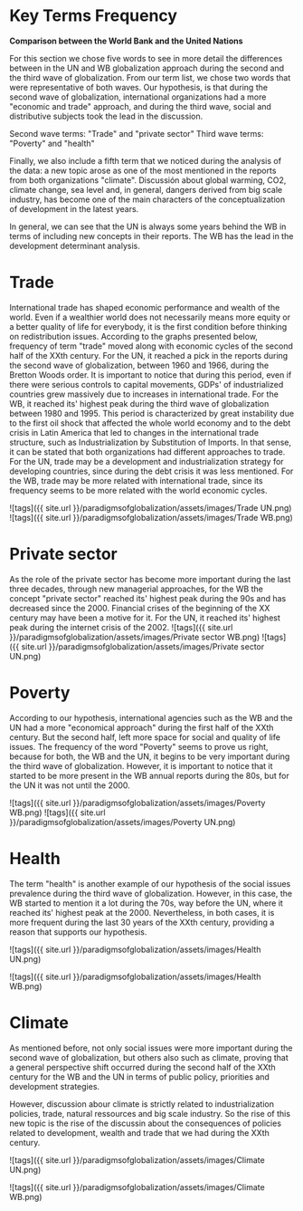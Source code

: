 # Key Terms Frequency 

**Comparison between the World Bank and the United Nations**

For this section we chose five words to see in more detail the differences between in the UN and WB globalization approach during the second and the third wave of globalization. From our term list, we chose two words that were representative of both waves. Our hypothesis, is that during the second wave of globalization, international organizations had a more "economic and trade" approach, and during the third wave, social and distributive subjects took the lead in the discussion. 

Second wave terms: "Trade" and "private sector"
Third wave terms: "Poverty" and "health"

Finally, we also include a fifth term that we noticed during the analysis of the data: a new topic arose as one of the most mentioned in the reports from both organizations "climate". Discussión about global warming, CO2, climate change, sea level and, in general, dangers derived from big scale industry, has become one of the main characters of the conceptualization of development in the latest years. 

In general, we can see that the UN is always some years behind the WB in terms of including new concepts in their reports. The WB has the lead in the development determinant analysis. 


# Trade
International trade has shaped economic performance and wealth of the world. 
Even if a wealthier world does not necessarily means more equity or a better quality of life for everybody, 
it is the first condition before thinking on redistribution issues. 
According to the graphs presented below, frequency of term "trade" moved along with economic cycles of the second half of the XXth century.
For the UN, it reached a pick in the reports during the second wave of globalization, between 1960 and 1966, during the Bretton Woods order. 
It is important to notice that during this period, even if there were serious controls to capital movements, GDPs' of industrialized 
countries grew massively due to increases in international trade. 
For the WB, it reached its' highest peak during the third wave of globalization between 1980 and 1995. This period is characterized by 
great instability due to the first oil shock that affected the whole world economy and to the debt crisis in Latin America that led to 
changes in the international trade structure, such as Industrialization by Substitution of Imports.
In that sense, it can be stated that both organizations had different approaches to trade. For the UN, trade may be a 
development and industrialization strategy for developing countries, since during the debt crisis it was less mentioned. For the WB, trade 
may be more related with international trade, since its frequency seems to be more related with the world economic cycles. 

![tags]({{ site.url }}/paradigmsofglobalization/assets/images/Trade UN.png)
![tags]({{ site.url }}/paradigmsofglobalization/assets/images/Trade WB.png)

# Private sector
As the role of the private sector has become more important during the last three decades, through new managerial approaches, for the WB
the concept "private sector" reached its' highest peak during the 90s and has decreased since the 2000. Financial crises of the beginning 
of the XX century may have been a motive for it. For the UN, it reached its' highest peak during the internet crisis of the 2002.
![tags]({{ site.url }}/paradigmsofglobalization/assets/images/Private sector WB.png)
![tags]({{ site.url }}/paradigmsofglobalization/assets/images/Private sector UN.png)

# Poverty
According to our hypothesis, international agencies such as the WB and the UN had a more "economical approach" during 
the first half of the XXth century. But the second half, left more space for social and quality of life issues. 
The frequency of the word "Poverty" seems to prove us right, because for both, the WB and the UN, it begins to be very important during
the third wave of globalization. However, it is important to notice that it started to be more present in the WB annual reports during the 80s,
but for the UN it was not until the 2000.  

![tags]({{ site.url }}/paradigmsofglobalization/assets/images/Poverty WB.png)
![tags]({{ site.url }}/paradigmsofglobalization/assets/images/Poverty UN.png)



# Health
The term "health" is another example of our hypothesis of the social issues prevalence during the third wave of globalization. 
However, in this case, the WB started to mention it a lot during the 70s, way before the UN, where it reached its' highest peak at the 2000.
Nevertheless, in both cases, it is more frequent during the last 30 years of the XXth century, providing a reason that supports our hypothesis.

![tags]({{ site.url }}/paradigmsofglobalization/assets/images/Health UN.png)

![tags]({{ site.url }}/paradigmsofglobalization/assets/images/Health WB.png)


# Climate
As mentioned before, not only social issues were more important during the second wave of globalization, but others also such as climate, proving that a general perspective shift occurred during the second half of the XXth century for the WB and the UN  in terms of public policy, priorities and development strategies. 

However, discussion abour climate is strictly related to industrialization policies, trade, natural ressources and big scale industry. So the rise of this new topic is the rise of the discussin about the consequences of policies related to development, wealth and trade that we had during the XXth century. 

![tags]({{ site.url }}/paradigmsofglobalization/assets/images/Climate UN.png)

![tags]({{ site.url }}/paradigmsofglobalization/assets/images/Climate WB.png)


